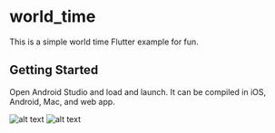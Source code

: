 # world_time

This is a simple world time Flutter example for fun.

## Getting Started

Open Android Studio and load and launch.
It can be compiled in iOS, Android, Mac, and web app.

![alt text](https://github.com/hasbegun/world_time/screenshots/main/web-screenshot_1.png?raw=true)
![alt text](https://github.com/hasbegun/world_time/screenshots/main/web-screenshot_2.png?raw=true)
